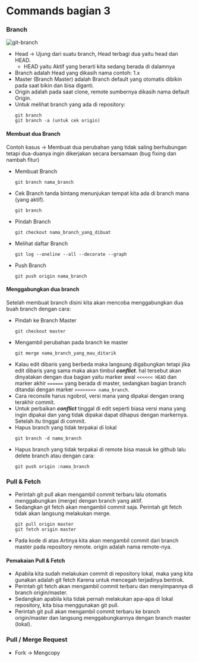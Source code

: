 Commands bagian 3
=================

### Branch
![git-branch](https://github.com/helmiz/git-commands/blob/master/img/git-branch.png)
- Head -> Ujung dari suatu branch, Head terbagi dua yaitu head dan HEAD.
  * HEAD yaitu Aktif yang berarti kita sedang berada di dalamnya
- Branch adalah Head yang dikasih nama contoh: 1.x
- Master (Branch Master) adalah Branch default yang otomatis dibikin pada saat bikin dan bisa diganti.
- Origin adalah pada saat clone, remote sumbernya dikasih nama default Origin.
- Untuk melihat branch yang ada di repository:
  ```
  git branch
  git branch -a (untuk cek origin)
  ```

#### Membuat dua Branch
Contoh kasus -> Membuat dua perubahan yang tidak saling berhubungan tetapi dua-duanya ingin dikerjakan secara bersamaan (bug fixing dan nambah fitur)
- Membuat Branch
	```
	git branch nama_branch
	```
- Cek Branch
     tanda bintang menunjukan tempat kita ada di branch mana (yang aktif).
	```
	git branch
	```
- Pindah Branch
	```
	git checkout nama_branch_yang_dibuat
	```
- Melihat daftar Branch
	```
	git log --oneline --all --decorate --graph
	```
- Push Branch
	```
	git push origin nama_branch
	```

#### Menggabungkan dua branch
Setelah membuat branch disini kita akan mencoba menggabungkan dua buah branch dengan cara:
- Pindah ke Branch Master
	```
	git checkout master
	```
- Mengambil perubahan pada branch ke master
	```
	git merge nama_branch_yang_mau_ditarik
	```
- Kalau edit dibaris yang berbeda maka langsung digabungkan tetapi jika edit dibaris yang sama maka akan timbul _**conflict**_. hal tersebut akan dinyatakan dengan dua bagian yaitu marker awal `<<<<<< HEAD` dan marker akhir `======` yang berada di master, sedangkan bagian branch ditandai dengan marker `>>>>>>>> nama_branch`.
- Cara reconsile harus ngobrol, versi mana yang dipakai dengan orang terakhir commit.
- Untuk perbaikan _**conflict**_ tinggal di edit seperti biasa versi mana yang ingin dipakai dan yang tidak dipakai dapat dihapus dengan markernya. Setelah itu tinggal di commit.
- Hapus branch yang tidak terpakai di lokal
	```
	git branch -d nama_branch
	```
- Hapus branch yang tidak terpakai di remote
bisa masuk ke github lalu delete branch atau dengan cara:
	```
	git push origin :nama_branch
	```
### Pull & Fetch
- Perintah git pull akan mengambil commit terbaru lalu otomatis menggabungkan (merge) dengan branch yang aktif.
- Sedangkan git fetch akan mengambil commit saja. Perintah git fetch tidak akan langsung melakukan merge.
	```
	git pull origin master
	git fetch origin master
	```
- Pada kode di atas Artinya kita akan mengambil commit dari branch master pada repository remote. origin adalah nama remote-nya.

#### Pemakaian Pull & Fetch
- Apabila kita sudah melakukan commit di repository lokal, maka yang kita gunakan adalah git fetch Karena untuk mencegah terjadinya bentrok.
- Perintah git fetch akan mengambil commit terbaru dan menyimpannya di branch origin/master.
- Sedangkan apabila kita tidak pernah melakukan apa-apa di lokal repository, kita bisa menggunakan git pull.
- Perintah git pull akan mengambil commit terbaru ke branch origin/master dan langsung menggabungkannya dengan branch master (lokal).

### Pull / Merge Request


- Fork -> Mengcopy
